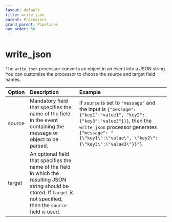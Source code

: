 ```yaml
---
layout: default
title: write_json
parent: Processors
grand_parent: Pipelines
nav_order: 56
---
```


# write_json


The `write_json` processor converts an object in an event into a JSON string. You can customize the processor to choose the source and target field names.

| Option | Description | Example |
| :--- | :--- | :--- |
| source | Mandatory field that specifies the name of the field in the event containing the message or object to be parsed. | If `source` is set to `"message"` and the input is `{"message": {"key1":"value1", "key2":{"key3":"value3"}}}`, then the `write_json` processor generates `{"message": "{\"key1\":\"value\", \"key2\":{\"key3\":\"value3\"}}"}`.
| target | An optional field that specifies the name of the field in which the resulting JSON string should be stored. If `target` is not specified, then the `source` field is used. |

